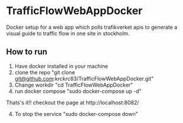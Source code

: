 # TrafficFlowWebAppDocker
Docker setup for a web app which polls trafikverket apis to generate a visual guide to traffic flow in one site in stockholm.

How to run
--------------
1. Have docker installed in your machine
2. clone the repo
  "git clone git@github.com:krckrc83/TrafficFlowWebAppDocker.git"
3. Change workdir  "cd TrafficFlowWebAppDocker"
3. run docker compose
   "sudo docker-compose up -d"

Thats's it!! checkout the page at
http://localhost:8082/

4. To stop the service
  "sudo docker-compose down"



